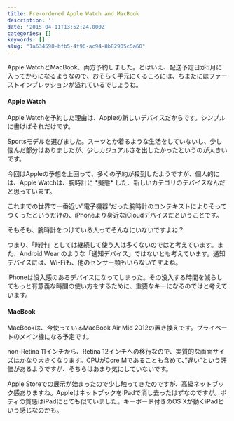```yaml
---
title: Pre-ordered Apple Watch and MacBook
description: ''
date: '2015-04-11T13:52:24.000Z'
categories: []
keywords: []
slug: "1a634598-bfb5-4f96-ac94-8b82905c5a60"
---
```

Apple WatchとMacBook、両方予約しました。とはいえ、配送予定日が5月に入ってからになるようなので、おそらく手元にくるころには、ちまたにはファーストインプレッションが溢れているでしょうね。

#### Apple Watch

Apple Watchを予約した理由は、Appleの新しいデバイスだからです。シンプルに書けばそれだけです。

Sportsモデルを選びました。スーツとか着るような生活をしていないし、少し悩んだ部分はありましたが、少しカジュアルさを出したかったというのが大きいです。

今回はAppleの予想を上回って、多くの予約が殺到したようですが、個人的には、Apple Watchは、腕時計に \*擬態\* した、新しいカテゴリのデバイスなんだと思っています。

これまでの世界で一番近い”電子機器”だった腕時計のコンテキストによりそってつくったというだけの、iPhoneより身近なiCloudデバイスだということです。

そもそも、腕時計をつけている人ってそんなにいないですよね？

つまり、「時計」としては継続して使う人は多くないのではと考えています。また、Android Wear のような「通知デバイス」ではないとも考えています。通知デバイスには、Wi-Fiも、他のセンサー類もいらないですよね。

iPhoneは没入感のあるデバイスになってしまった。その没入する時間を減らしてもっと有意義な時間の使い方をするために、重要なキーになるのではと考えています。

#### MacBook

MacBookは、今使っているMacBook Air Mid 2012の置き換えです。プライベートのメイン機になる予定です。

non-Retina 11インチから、Retina 12インチへの移行なので、実質的な画面サイズはかなり大きくなります。CPUがCore Mであることも含めて、”遅い”という評価があるようですが、そちらはあまり気にしていないです。

Apple Storeでの展示が始まったので少し触ってきたのですが、高級ネットブック感ありますね。AppleはネットブックをiPadで消し去ったはずなのですが。ボディの質感はiPadにとても似ていました。キーボード付きのOS Xが動くiPadという感じなのかも。